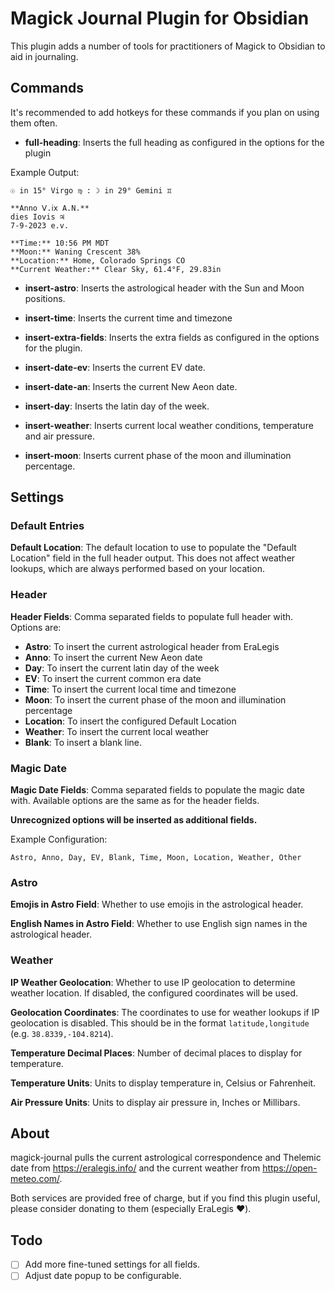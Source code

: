# Magick Journal Plugin for Obsidian

This plugin adds a number of tools for practitioners of Magick to Obsidian to aid in journaling.

## Commands

It's recommended to add hotkeys for these commands if you plan on using them often.

* **full-heading**: Inserts the full heading as configured in the options for the plugin

Example Output:

	☉︎ in 15° Virgo ♍ : ☽︎ in 29° Gemini ♊
	
	**Anno Ⅴ.ⅰⅹ A.N.**
	dies Iovis ♃
	7-9-2023 e.v.
	
	**Time:** 10:56 PM MDT
	**Moon:** Waning Crescent 38%
	**Location:** Home, Colorado Springs CO
	**Current Weather:** Clear Sky, 61.4°F, 29.83in

* **insert-astro**: Inserts the astrological header with the Sun and Moon positions.

* **insert-time**: Inserts the current time and timezone

* **insert-extra-fields**: Inserts the extra fields as configured in the options for the plugin.

* **insert-date-ev**: Inserts the current EV date.

* **insert-date-an**: Inserts the current New Aeon date.

* **insert-day**: Inserts the latin day of the week.

* **insert-weather**: Inserts current local weather conditions, temperature and air pressure.

* **insert-moon**: Inserts current phase of the moon and illumination percentage.

## Settings

### Default Entries

**Default Location**: The default location to use to populate the "Default Location" field in the full header output. This does not affect weather lookups, which are always performed based on your location.

### Header 

**Header Fields**: Comma separated fields to populate full header with. Options are:

* **Astro**: To insert the current astrological header from EraLegis
* **Anno**: To insert the current New Aeon date
* **Day**: To insert the current latin day of the week
* **EV**: To insert the current common era date 
* **Time**: To insert the current local time and timezone
* **Moon**: To insert the current phase of the moon and illumination percentage
* **Location**: To insert the configured Default Location
* **Weather**: To insert the current local weather
* **Blank**: To insert a blank line.

### Magic Date

**Magic Date Fields**: Comma separated fields to populate the magic date with. Available options are the same as for the header fields.

**Unrecognized options will be inserted as additional fields.**

Example Configuration:

	Astro, Anno, Day, EV, Blank, Time, Moon, Location, Weather, Other

### Astro

**Emojis in Astro Field**: Whether to use emojis in the astrological header.

**English Names in Astro Field**: Whether to use English sign names in the astrological header.

### Weather

**IP Weather Geolocation**: Whether to use IP geolocation to determine weather location. If disabled, the configured coordinates will be used.

**Geolocation Coordinates**: The coordinates to use for weather lookups if IP geolocation is disabled. This should be in the format `latitude,longitude` (e.g. `38.8339,-104.8214`).

**Temperature Decimal Places**: Number of decimal places to display for temperature.

**Temperature Units**: Units to display temperature in, Celsius or Fahrenheit.

**Air Pressure Units**: Units to display air pressure in, Inches or Millibars.


## About

magick-journal pulls the current astrological correspondence and Thelemic date from https://eralegis.info/ and the current weather from https://open-meteo.com/.

Both services are provided free of charge, but if you find this plugin useful, please consider donating to them (especially EraLegis ❤️).

## Todo

- [ ] Add more fine-tuned settings for all fields.
- [ ] Adjust date popup to be configurable.
